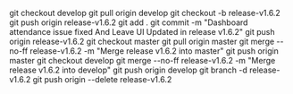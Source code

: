 git checkout develop
git pull origin develop
git checkout -b release-v1.6.2
git push origin release-v1.6.2
git add .
git commit -m "Dashboard attendance issue fixed And Leave UI Updated in release v1.6.2"
git push origin release-v1.6.2
git checkout master
git pull origin master
git merge --no-ff release-v1.6.2 -m "Merge release v1.6.2 into master"
git push origin master
git checkout develop
git merge --no-ff release-v1.6.2 -m "Merge release v1.6.2 into develop"
git push origin develop
git branch -d release-v1.6.2
git push origin --delete release-v1.6.2
